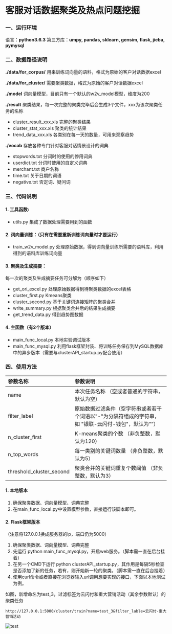 #  客服对话数据聚类及热点问题挖掘  

### 一、运行环境
语言：**python3.6.3**
第三方库：**umpy, pandas, sklearn, gensim, flask, jieba, pymysql**  

### 二、数据路径说明
**./data/for_corpus/** 用来训练词向量的语料，格式为原始的客户对话数据excel



**./data/for_cluster/** 需要聚类数据，格式为原始的客户对话数据excel



**./model** 词向量模型，目前只有一个默认的w2v_model模型，维度为200



**./result** 聚类结果，每一次完整的聚类完毕后会生成3个文件，xxx为该次聚类任务的名称
* cluster_result_xxx.xls 完整的聚类结果
* cluster_stat_xxx.xls 聚类的统计结果
* trend_data_xxx.xls 各类别在每一天的数量，可用来观察趋势




**./vocab** 存放各种专门针对客服对话情景设计的词典

* stopwords.txt 分词时的使用的停用词典
* userdict.txt 分词时使用的自定义词典
* merchant.txt 商户名称
* time.txt 关于日期的词语
* negative.txt 否定词、疑问词





### 三、代码说明

#### 1. 工具函数:
* utils.py 集成了数据处理需要用到的函数




#### 2. 词向量训练：（只有在需要重新训练词向量时才要运行）

* train_w2v_model.py 处理原始数据，得到词向量训练所需要的语料库，利用得到的语料库训练词向量




#### 3. 聚类及生成摘要：

每一次的聚类及生成摘要任务可分解为（顺序如下）

* get_ori_excel.py  处理原始数据得到待聚类数据的excel表格
* cluster_first.py  Kmeans聚类
* cluster_second.py  基于关键词连接矩阵的聚类合并
* write_summary.py  根据聚类合并后的结果生成摘要
* get_trend_data.py  得到趋势图数据




#### 4. 主函数（有2个版本）

* main_func_local.py 本地实验调试版本 
* main_func_mysql.py 利用flask框架封装、将训练任务保存到MySQL数据库中的异步版本（需要与clusterAPI_startup.py配合使用）



### 四、使用方法

| 参数名称                     | 参数说明                                     |
| :----------------------- | :--------------------------------------- |
| name                     | 本次任务名称 （空或者普通的字符串，默认为空）                  |
| filter_label             | 原始数据过滤条件（空字符串或者若干个词语以"-"为分隔符组成的字符串，如 "银联-云闪付-钱包"，默认为””） |
| n_cluster_first          | K-means聚类的个数 （非负整数，默认为120）               |
| n_top_words              | 每一类别的关键词数量  （非负整数，默认为5）                  |
| threshold_cluster_second | 聚类合并的关键词重复个数阈值  （非负整数，默认为3）              |

#### 1. 本地版本

1. 确保聚类数据、词向量模型、词典完整
2. 在main_func_local.py中设置模型参数，直接运行该脚本即可。




#### 2. Flask框架版本

（注意将127.0.0.1换成服务器的ip，端口仍为5000）

1. 确保聚类数据、词向量模型、词典完整
2. 先运行 python main_func_mysql.py，开启web服务。（脚本需一直在后台挂着）
3. 在另一个CMD下运行 python clusterAPI_startup.py，其作用是每隔5秒检查是否添加了新的任务，若有，则开始新一轮的聚类。（脚本需一直在后台挂着）
4. 使用curl命令或者直接在浏览器输入url调用想要实现的接口，下面以本地测试为例。




如图，新增命名为test_3，过滤标签为云闪付和重大营销活动（其余参数默认）的聚类任务

```http://127.0.0.1:5000/cluster/train?name=test_3&filter_lable=云闪付-重大营销活动```

![test](https://github.com/Mathstao/Chat-Cluster/blob/master/pic_for_md/1.jpg)

